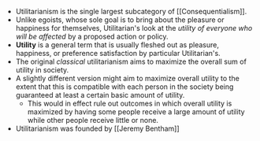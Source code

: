 - Utilitarianism is the single largest subcategory of [[Consequentialism]].
- Unlike egoists, whose sole goal is to bring about the pleasure or happiness for themselves, Utilitarian's look at the *utility of everyone who will be affected* by a proposed action or policy.
- **Utility** is a general term that is usually fleshed out as pleasure, happiness, or preference satisfaction by particular Utilitarian's.
- The original *classical* utilitarianism aims to maximize the overall sum of utility in society.
- A slightly different version might aim to maximize overall utility to the extent that this is compatible with each person in the society being guaranteed at least a certain basic amount of utility.
	- This would in effect rule out outcomes in which overall utility is maximized by having some people receive a large amount of utility while other people receive little or none.
- Utilitarianism was founded by [[Jeremy Bentham]]
